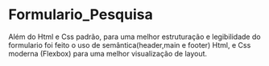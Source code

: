 # Formulario_Pesquisa
Além do Html e Css padrão, para uma melhor estruturação e legibilidade do formulario foi feito o uso de semântica(header,main e footer) Html,
e Css moderna (Flexbox) para uma melhor visualização de layout.
